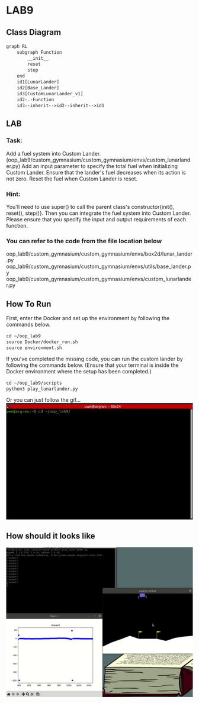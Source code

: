 # LAB9

## Class Diagram

```mermaid
graph RL
    subgraph Function
        __init__
        reset
        step
    end
    id1[LunarLander]
    id2[Base_Lander]
    id3[CustomLunarLander_v1]
    id2-.-Function
    id3--inherit-->id2--inherit-->id1
```

## LAB
### Task:
Add a fuel system into Custom Lander. (oop_lab9/custom_gymnasium/custom_gymnasium/envs/custom_lunarlander.py) </b>
Add an input parameter to specify the total fuel when initializing Custom Lander.</b>
Ensure that the lander's fuel decreases when its action is not zero.</b>
Reset the fuel when Custom Lander is reset.

### Hint:
You'll need to use super() to call the parent class's constructor{init(), reset(), step()}.</b>
Then you can integrate the fuel system into Custom Lander.</b>
Please ensure that you specify the input and output requirements of each function.

### You can refer to the code from the file location below
oop_lab9/custom_gymnasium/custom_gymnasium/envs/box2d/lunar_lander.py</b>
oop_lab9/custom_gymnasium/custom_gymnasium/envs/utils/base_lander.py</b>
oop_lab9/custom_gymnasium/custom_gymnasium/envs/custom_lunarlander.py

## How To Run
First, enter the Docker and set up the environment by following the commands below.
```
cd ~/oop_lab9
source Docker/docker_run.sh
source environment.sh
```

If you've completed the missing code, you can run the custom lander by following the commands below.</b>
(Ensure that your terminal is inside the Docker environment where the setup has been completed.)
```
cd ~/oop_lab9/scripts
python3 play_lunarlander.py
```

Or you can just follow the gif...
<img src="./images/howtolaunch.gif"/>

## How should it looks like
<img src="./images/customlander.gif"/>